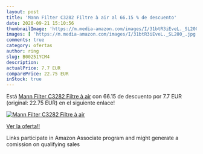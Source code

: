 ```yaml
---
layout: post
title: 'Mann Filter C3282 Filtre à air al 66.15 % de descuento'
date: 2020-09-21 15:10:56
thumbnailImage: 'https://m.media-amazon.com/images/I/31btR3iEveL._SL200_.jpg'
images: [ 'https://m.media-amazon.com/images/I/31btR3iEveL._SL200_.jpg' ]
comments: true
category: ofertas
author: ring
slug: B00251YCM4
description:
actualPrice: 7.7 EUR
comparePrice: 22.75 EUR
inStock: true
---
```


Está [Mann Filter C3282 Filtre à air](https://www.amazon.fr/dp/B00251YCM4/?tag=tolees0d-21) con 66.15 de descuento por 7.7 EUR (original: 22.75 EUR) en el siguiente enlace!

[![Mann Filter C3282 Filtre à air](https://m.media-amazon.com/images/I/31btR3iEveL._SL200_.jpg)](https://www.amazon.fr/dp/B00251YCM4/?tag=tolees0d-21)

[Ver la oferta!!](https://www.amazon.fr/dp/B00251YCM4/?tag=tolees0d-21)

Links participate in Amazon Associate program and might generate a comission on qualifying sales


